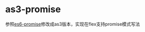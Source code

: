 as3-promise
===========

参照[es6-promise](https://github.com/jakearchibald/es6-promise)修改成as3版本，实现在flex支持promise模式写法
